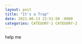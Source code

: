 ```yaml
---
layout: post
title: "It's a Trap"
date: 2021-06-13 22:51:50 -0000
categories: CATEGORY-1 CATEGORY-2
---
```

help me
